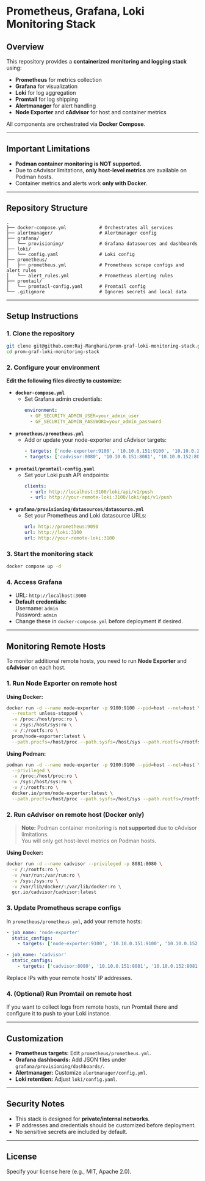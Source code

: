 # Prometheus, Grafana, Loki Monitoring Stack

## Overview
This repository provides a **containerized monitoring and logging stack** using:

- **Prometheus** for metrics collection
- **Grafana** for visualization
- **Loki** for log aggregation
- **Promtail** for log shipping
- **Alertmanager** for alert handling
- **Node Exporter** and **cAdvisor** for host and container metrics

All components are orchestrated via **Docker Compose**.

---

## Important Limitations

- **Podman container monitoring is NOT supported.**
- Due to cAdvisor limitations, **only host-level metrics** are available on Podman hosts.
- Container metrics and alerts work **only with Docker**.

---

## Repository Structure
```
.
├── docker-compose.yml            # Orchestrates all services
├── alertmanager/                 # Alertmanager config
├── grafana/
│   └── provisioning/             # Grafana datasources and dashboards
├── loki/
│   └── config.yaml               # Loki config
├── prometheus/
│   ├── prometheus.yml            # Prometheus scrape configs and alert rules
│   └── alert_rules.yml           # Prometheus alerting rules
├── promtail/
│   └── promtail-config.yaml      # Promtail config
└── .gitignore                    # Ignores secrets and local data
```

---

## Setup Instructions

### 1. Clone the repository
```bash
git clone git@github.com:Raj-Manghani/prom-graf-loki-monitoring-stack.git
cd prom-graf-loki-monitoring-stack
```

### 2. Configure your environment

**Edit the following files directly to customize:**

- **`docker-compose.yml`**
  - Set Grafana admin credentials:
    ```yaml
    environment:
      - GF_SECURITY_ADMIN_USER=your_admin_user
      - GF_SECURITY_ADMIN_PASSWORD=your_admin_password
    ```
- **`prometheus/prometheus.yml`**
  - Add or update your node-exporter and cAdvisor targets:
    ```yaml
    - targets: ['node-exporter:9100', '10.10.0.151:9100', '10.10.0.152:9100']
    - targets: ['cadvisor:8080', '10.10.0.151:8081', '10.10.0.152:8081']
    ```
- **`promtail/promtail-config.yaml`**
  - Set your Loki push API endpoints:
    ```yaml
    clients:
      - url: http://localhost:3100/loki/api/v1/push
      - url: http://your-remote-loki:3100/loki/api/v1/push
    ```
- **`grafana/provisioning/datasources/datasource.yml`**
  - Set your Prometheus and Loki datasource URLs:
    ```yaml
    url: http://prometheus:9090
    url: http://loki:3100
    url: http://your-remote-loki:3100
    ```

### 3. Start the monitoring stack
```bash
docker compose up -d
```

### 4. Access Grafana
- URL: `http://localhost:3000`
- **Default credentials:**  
  Username: `admin`  
  Password: `admin`  
- Change these in `docker-compose.yml` before deployment if desired.

---

## Monitoring Remote Hosts

To monitor additional remote hosts, you need to run **Node Exporter** and **cAdvisor** on each host.

### 1. Run Node Exporter on remote host

**Using Docker:**

```bash
docker run -d --name node-exporter -p 9100:9100 --pid=host --net=host \
  --restart unless-stopped \
  -v /proc:/host/proc:ro \
  -v /sys:/host/sys:ro \
  -v /:/rootfs:ro \
  prom/node-exporter:latest \
  --path.procfs=/host/proc --path.sysfs=/host/sys --path.rootfs=/rootfs
```

**Using Podman:**

```bash
podman run -d --name node-exporter -p 9100:9100 --pid=host --net=host \
  --privileged \
  -v /proc:/host/proc:ro \
  -v /sys:/host/sys:ro \
  -v /:/rootfs:ro \
  docker.io/prom/node-exporter:latest \
  --path.procfs=/host/proc --path.sysfs=/host/sys --path.rootfs=/rootfs
```

### 2. Run cAdvisor on remote host (Docker only)

> **Note:** Podman container monitoring is **not supported** due to cAdvisor limitations.  
> You will only get host-level metrics on Podman hosts.

**Using Docker:**

```bash
docker run -d --name cadvisor --privileged -p 8081:8080 \
  -v /:/rootfs:ro \
  -v /var/run:/var/run:ro \
  -v /sys:/sys:ro \
  -v /var/lib/docker/:/var/lib/docker:ro \
  gcr.io/cadvisor/cadvisor:latest
```

### 3. Update Prometheus scrape configs

In `prometheus/prometheus.yml`, add your remote hosts:

```yaml
- job_name: 'node-exporter'
  static_configs:
    - targets: ['node-exporter:9100', '10.10.0.151:9100', '10.10.0.152:9100']

- job_name: 'cadvisor'
  static_configs:
    - targets: ['cadvisor:8080', '10.10.0.151:8081', '10.10.0.152:8081']
```

Replace IPs with your remote hosts' IP addresses.

### 4. (Optional) Run Promtail on remote host

If you want to collect logs from remote hosts, run Promtail there and configure it to push to your Loki instance.

---


## Customization

- **Prometheus targets:** Edit `prometheus/prometheus.yml`.
- **Grafana dashboards:** Add JSON files under `grafana/provisioning/dashboards/`.
- **Alertmanager:** Customize `alertmanager/config.yml`.
- **Loki retention:** Adjust `loki/config.yaml`.

---

## Security Notes
- This stack is designed for **private/internal networks**.
- IP addresses and credentials should be customized before deployment.
- No sensitive secrets are included by default.

---

## License
Specify your license here (e.g., MIT, Apache 2.0).
